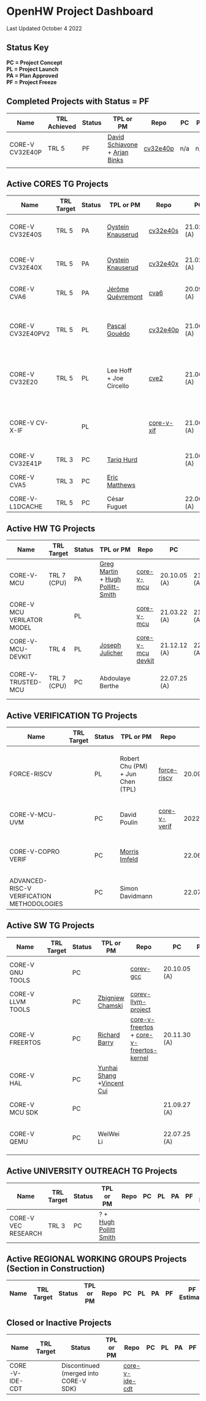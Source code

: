 # OpenHW Project Dashboard																												
																				
Last Updated October 4 2022																																																						
## Status Key																												
**PC = Project Concept** 																																														
**PL = Project Launch**  																																					
**PA = Plan Approved**																																						
**PF = Project Freeze**																												
																																												
## Completed Projects with Status = PF																												
|	Name	|	TRL Achieved	|	Status	|	TPL or PM	|	Repo	|	PC	|	PL	|	PA	|	PF	|	PF Estimate	|	Project Docs	|	RTD	|	Project Plan	|	Project Board	|
|	--------------------	|	--------------------	|	--------------------	|	--------------------	|	--------------------	|	--------------------	|	--------------------	|	--------------------	|	--------------------	|	--------------------	|	--------------------	|	--------------------	|	--------------------	|	--------------------	|
|	CORE-V CV32E40P        	|	TRL 5	|	PF	|	[David Schiavone](https://github.com/orgs/openhwgroup/people/davideschiavone) <br /> + [Arjan Binks](https://github.com/orgs/openhwgroup/people/Silabs-ArjanB)	|	[cv32e40p](https://github.com/openhwgroup/cv32e40p)	|	n/a	|	n/a	|	n/a	|	2021.01.20(A)	|	2021.01.20(A)	|	[CV32E40P Readme](https://github.com/openhwgroup/cv32e40p/blob/master/README.md)	|	[CV32E40P User Manual](https://readthedocs.com/projects/openhw-group-cv32e40p-user-manual/)	|		|		|
|		|		|		|		|		|		|		|		|		|		|		|		|		|		|
																												
## Active CORES TG Projects																												
|	Name	|	TRL Target	|	Status	|	TPL or PM	|	Repo	|	PC	|	PL	|	PA	|	PF	|	PF Estimate	|	Project Docs	|	RTD	|	Project Plan	|	Project Board	|
|	--------------------	|	--------------------	|	--------------------	|	--------------------	|	--------------------	|	--------------------	|	--------------------	|	--------------------	|	--------------------	|	--------------------	|	--------------------	|	--------------------	|	--------------------	|	--------------------	|
|	CORE-V CV32E40S 	|	TRL 5	|	PA	|	[Oystein Knauserud](https://github.com/silabs-oysteink) 	|	[cv32e40s](https://github.com/openhwgroup/cv32e40s)	|	21.02.22 (A)    	|	21.02.22 (A) 	|	21.03.22 (A)	|		|	2023 Q1	|	[CV32E40S Combined PPL/PL](https://github.com/openhwgroup/core-v-docs/blob/master/program/Project-Descriptions-and-Plans/CV32E40S/CV32E40S-PPL.md) <br /> +  [PA Slides](https://github.com/openhwgroup/core-v-docs/blob/master/program/Project-Descriptions-and-Plans/CV32E40S/CV32E40X_CV32E40S_project_plan.pdf)	|	[CV32E40S User Manual](https://readthedocs.com/projects/openhw-group-cv32e40s-user-manual/)	|	[PA Checklist](https://github.com/openhwgroup/core-v-docs/blob/master/program/Project-Descriptions-and-Plans/CV32E40S/CV32E40X_CV32E40S_PA.xlsx) 	|		|
|	CORE-V CV32E40X 	|	TRL 5	|	PA	|	[Oystein Knauserud](https://github.com/silabs-oysteink) 	|	[cv32e40x](https://github.com/openhwgroup/cv32e40x)	|	21.02.22 (A)    	|	21.02.22 (A) 	|	21.03.22 (A)	|		|		|	[CV32E40X Combined PPL/PL](https://github.com/openhwgroup/core-v-docs/blob/master/program/Project-Descriptions-and-Plans/CV32E40X/CV32E40X-PPL.md)  <br /> +  [PA Slides](https://github.com/openhwgroup/core-v-docs/blob/master/program/Project-Descriptions-and-Plans/CV32E40S/CV32E40X_CV32E40S_project_plan.pdf)	|	[CV32E40X User Manual](https://readthedocs.com/projects/openhw-group-cv32e40x-user-manual/)	|	[PA Checklist](https://github.com/openhwgroup/core-v-docs/blob/master/program/Project-Descriptions-and-Plans/CV32E40S/CV32E40X_CV32E40S_PA.xlsx) 	|		|
|	CORE-V CVA6	|	TRL 5	|	PA	|	[Jérôme Quévremont](https://github.com/orgs/openhwgroup/people/jquevremont) 	|	[cva6](https://github.com/openhwgroup/cva6) 	|	20.09.28 (A)	|	21.01.20(A)	|	22.02.28(A)	|		|		|	[CVA6 PPL](https://github.com/openhwgroup/core-v-docs/blob/master/program/Project-Descriptions-and-Plans/CVA6/CVA6-preliminary-project-proposal.md)<br/>[CVA6 PL](https://github.com/openhwgroup/core-v-docs/blob/master/program/Project-Descriptions-and-Plans/CVA6/CVA6-project-launch.pptx)	|	[CVA6 User Manual](https://readthedocs.com/projects/openhw-group-cva6-user-manual/)	|	[CVA6 PA](https://github.com/openhwgroup/core-v-docs/blob/master/program/Project-Descriptions-and-Plans/CVA6/CVA6-plan-approved-2022.md)	|	[CVA6 Kanban Board](https://github.com/orgs/openhwgroup/projects/3)	|
|	CORE-V CV32E40PV2  	|	TRL 5 	|	PL	|	[Pascal Gouédo](https://github.com/pascalgouedo)	|	[cv32e40p](https://github.com/openhwgroup/cv32e40p)    	|	21.06.28 (A)	|		|		|		|		|	[CV32E40Pv2 Project Concept](https://github.com/openhwgroup/core-v-docs/blob/master/program/Project-Descriptions-and-Plans/CV32E40Pv2/Project_Concept_for_CV32E40Pv2_June-28.md) <br /> + [PC presentation](https://github.com/openhwgroup/core-v-docs/blob/master/program/Project-Descriptions-and-Plans/CV32E40Pv2/CV32E40Pv2-Project-Concept-June-28-2021.pptx) <br /> + [PL slides](https://github.com/openhwgroup/core-v-docs/blob/master/program/Project-Descriptions-and-Plans/CV32E40Pv2/CV32E40Pv2-Project-Launch-Nov-22-2021.pptx) 	|		|	[CV32E40Pv2 Task List at PL](https://github.com/openhwgroup/core-v-docs/blob/master/program/Project-Descriptions-and-Plans/CV32E40Pv2/CV32E40Pv2-task-list.xlsx) 	|		|
|	CORE-V CV32E20  	|	TRL 5 	|	PL	|	Lee Hoff <br /> + Joe Circello	|	[cve2](https://github.com/openhwgroup/cve2)      	|	21.06.28 (A)	|	2022.02.28(A)  	|		|		|		|	[CV32E20 Project Concept](https://github.com/openhwgroup/core-v-docs/blob/master/program/Project-Descriptions-and-Plans/CVE20/Project-Concept-for-CV32E20.md)  <br /> + [CV32E20 Project Launch](https://github.com/openhwgroup/core-v-docs/blob/master/program/Project-Descriptions-and-Plans/CVE20/Project-Launch-for-CV32E20-220209.md)	|		|		|		|
|	CORE-V CV-X-IF  	|		|	PL	|		|	[core-v-xif](https://github.com/openhwgroup/core-v-xif)  	|	21.06.28 (A)	|	21.12.12 (A) 	|		|		|		|	[CV-X-IF Project Concept](https://github.com/openhwgroup/core-v-docs/blob/master/program/Project-Descriptions-and-Plans/CV-X-IF/CV_X_Interface_project_concept.pdf) <br /> +[CV-X-IF Project Launch](https://github.com/openhwgroup/core-v-docs/blob/master/program/Project-Descriptions-and-Plans/CV-X-IF/CV_X_Interface_project_launch.pdf)| 	|	[CV-X-IF User Manual](https://readthedocs.com/projects/openhw-group-core-v-xif/)	|		|		|
|	CORE-V CV32E41P  	|	TRL 3	|	PC	|	[Tariq Hurd](https://github.com/tariqkurd-repo)  	|		|	 21.06.28 (A)	|		|		|		|		|	[CV32E41P PC](https://github.com/openhwgroup/core-v-docs/blob/master/program/Project-Descriptions-and-Plans/CV32E41P/CV32E41P%20project%20proposal.md) 	|		|		|		|
|	CORE-V CVA5 	|	TRL 3	|	PC	|	[Eric Matthews](https://github.com/e-matthews)	|		|		|		|		|		|		|	[CVA5 PC](https://github.com/openhwgroup/core-v-docs/blob/master/program/Project-Descriptions-and-Plans/CORE-V%20CVA5/PC-Taiga-CVA5.md)  <br /> + [Taiga TWG pres.](https://github.com/openhwgroup/core-v-docs/blob/master/program/Project-Descriptions-and-Plans/CVA5/SFU_taiga_formal_overview_openhw-2021-28jun.pdf)	|		|		|		|
|	CORE-V-L1DCACHE	|	TRL 5	|	PC	|	César Fuguet 	|		|	22.06.27 (A)	|		|		|		|		|	[CORE-V L1 DACHE PC](https://github.com/openhwgroup/core-v-docs/blob/master/program/Project-Descriptions-and-Plans/CORE-V-L1-DCACHE/20220523-OHG-ProjectConcept-CEA_L1_Dcache.md)	|		|		|		|
																												
## Active HW TG Projects																												
|	Name	|	TRL Target 	|	Status	|	TPL or PM	|	Repo	|	PC	|	PL	|	PA	|	PF	|	PF Estimate	|	Project Docs	|	RTD	|	Project Plan	|	Project Board	|
|	--------------------	|	--------------------	|	--------------------	|	--------------------	|	--------------------	|	--------------------	|	--------------------	|	--------------------	|	--------------------	|	--------------------	|	--------------------	|	--------------------	|	--------------------	|	--------------------	|
|	CORE-V-MCU	|	TRL 7 (CPU)	|	PA	|	[Greg Martin](https://github.com/gmartin102) <br /> +   [Hugh Pollitt-Smith](https://github.com/orgs/openhwgroup/people/hpollittsmith) 	|	[core-v-mcu](https://github.com/openhwgroup/core-v-mcu) 	|	20.10.05 (A)    	|	21.04.26 (A) 	|	21.12.12 (A)	|		|		|	[Project Launch](https://github.com/openhwgroup/core-v-docs/blob/master/program/Project-Descriptions-and-Plans/CORE-V%20MCU%20SoC/MCU%20PL%20Document.md)  <br /> +      [Plan Approved](https://github.com/openhwgroup/core-v-docs/blob/master/program/Project-Descriptions-and-Plans/CORE-V%20MCU%20SoC/PA%20document%20Oct%2025%202021.md)	|		|	[CORE-V MCU Planning Spreadsheet](https://github.com/openhwgroup/core-v-docs/blob/master/program/Project-Descriptions-and-Plans/CORE-V%20MCU%20SoC/MCU%20SoC%20Project%20Plan%20at%20PL.xlsx)	|	[MCU Kanban Board](https://github.com/orgs/openhwgroup/projects/4)	|
|	CORE-V MCU VERILATOR MODEL  	|		|	PL	|		|	[core-v-mcu](https://github.com/openhwgroup/core-v-mcu)   	|	21.03.22 (A)	|	21.05.24 (A) 	|		|		|		|	[Verilator Modeling PL](https://github.com/openhwgroup/core-v-docs/blob/master/program/Project-Descriptions-and-Plans/Verilator%20Model/verilator-modeling-pl.md)	|		|		|		|
|	CORE-V-MCU-DEVKIT	|	TRL 4	|	PL	|	[Joseph Julicher](https://github.com/n9wxu)	|	[core-v-mcu devkit](https://github.com/openhwgroup/core-v-mcu-devkit)	|	21.12.12 (A)	|	22.06.27 (A)	|		|		|		|	[Project Concept](https://github.com/openhwgroup/core-v-docs/blob/master/program/Project-Descriptions-and-Plans/CORE-V-MCU-DEV-KIT/CORE-V_DEV-KIT_project_concept_approved.md) <br /> + [Project Launch](https://docs.google.com/document/d/15v-1zsUEahpGljZNWOrmNEDTp1RlQCiLntFuJ-Hcw0I/edit)	|		|		|		|
|	CORE-V-TRUSTED-MCU	|	TRL 7 (CPU)	|	PC	|	Abdoulaye Berthe	|		|	22.07.25 (A)	|		|		|		|		|	[CORE-V-MCU2 Project Concept](https://docs.google.com/document/d/1nW9rFAFHhNkNi53khY3hhynXaHIm4OqJ/edit)	|		|		|		|
																												
## Active VERIFICATION TG Projects																												
|	Name	|	TRL Target 	|	Status	|	TPL or PM	|	Repo	|	PC	|	PL	|	PA	|	PF	|	PF Estimate	|	Project Docs	|	RTD	|	Project Plan	|	Project Board	|
|	--------------------	|	--------------------	|	--------------------	|	--------------------	|	--------------------	|	--------------------	|	--------------------	|	--------------------	|	--------------------	|	--------------------	|	--------------------	|	--------------------	|	--------------------	|	--------------------	|
|	FORCE-RISCV  	|		|	PL	|	Robert Chu (PM) <br /> + Jun Chen (TPL)	|	[force-riscv](https://github.com/openhwgroup/force-riscv) 	|	20.09.28 (A)	|	20.10.26 (A)	|		|		|		|	[Force-Riscv PC](https://github.com/openhwgroup/core-v-docs/blob/master/program/Project-Descriptions-and-Plans/FORCE-RISCV/FORCE-RISCV-ISG-preliminary-project-proposal.md) <br /> + [Force-Riscv PL](https://github.com/openhwgroup/core-v-docs/blob/master/program/Project-Descriptions-and-Plans/FORCE-RISCV/FORCE-RISCV-ISG-project-proposal.md)	|		|	[Force-RiscV Feature List and Project Plan](https://github.com/openhwgroup/core-v-docs/blob/master/program/Project-Descriptions-and-Plans/FORCE-RISCV/FORCE-RISCV-ISG-Feature-Descriptions-and-Project-Plan.md)	|		|
|	CORE-V-MCU-UVM     	|		|	PC	|	David Poulin	|	[core-v-verif](https://github.com/openhwgroup/core-v-verif)   	|	2022.02.28(A)	|		|		|		|		|	[MCU UVM Project Concept](https://github.com/openhwgroup/core-v-docs/blob/master/program/Project-Descriptions-and-Plans/CORE-V-MCU-UVM/mcu_uvm_project_concept.md)	|		|		|		|
|	CORE-V-COPRO VERIF	|		|	PC	|	[Morris Imfeld](https://github.com/moimfeld)	|		|	22.06.27 (A)	|		|		|		|		|	[CORE-V-COPRO-VERIF PC](https://drive.google.com/drive/u/1/folders/1aKna8CIDdPWyBN8dTXdAlBUSOiGUj7LW)	|		|		|		|
|	ADVANCED-RISC-V VERIFICATION METHODOLOGIES	|		|	PC	|	Simon Davidmann	|		|	22.07.25 (A)	|		|		|		|		|	[ARVM PC](https://drive.google.com/file/d/1qmPsGV_N4kmc9zSqYOM-Rx2qwFpW-AmU/view)	|		|		|		|
																												
## Active SW TG Projects																												
|	Name	|	TRL Target 	|	Status	|	TPL or PM	|	Repo	|	PC	|	PL	|	PA	|	PF	|	PF Estimate	|	Project Docs	|	RTD	|	Project Plan	|	Project Board	|
|	--------------------	|	--------------------	|	--------------------	|	--------------------	|	--------------------	|	--------------------	|	--------------------	|	--------------------	|	--------------------	|	--------------------	|	--------------------	|	--------------------	|	--------------------	|	--------------------	|
|	CORE-V GNU TOOLS	|		|	PC	|		|	[corev-gcc](https://github.com/openhwgroup/corev-gcc)	|	20.10.05 (A)	|		|		|		|		|	[CORE-V GNU Tools PPL](https://github.com/openhwgroup/core-v-docs/tree/master/program/Project-Descriptions-and-Plans/CORE-V-GNU-Tools)	|		|		|		|
|	CORE-V LLVM TOOLS  	|		|	PC	|	[Zbigniew Chamski](https://github.com/PicoPET)  	|	[corev-llvm-project](https://github.com/openhwgroup/corev-llvm-project)   	|		|		|		|		|		|		|		|		|		|
|	CORE-V FREERTOS  	|		|	PC	|	[Richard Barry](https://github.com/RichardBarry)	|	[core-v-freertos](https://github.com/openhwgroup/core-v-freertos) <br /> +  [core-v-freertos-kernel](https://github.com/openhwgroup/core-v-freertos-kernel)	|	20.11.30 (A)	|		|		|		|		|	[Free RTOS PPL](https://github.com/openhwgroup/core-v-docs/blob/master/program/Project-Descriptions-and-Plans/Free%20RTOS/core-v-free-rtos-ppl.md)	|		|		|		|
|	CORE-V HAL   	|		|	PC	|	[Yunhai Shang](https://github.com/shangyunhai) <br /> +[Vincent Cui](https://github.com/VincentCui632)	|		|		|		|		|		|		|	 [HAL PC](https://github.com/openhwgroup/core-v-docs/blob/master/program/Project-Descriptions-and-Plans/CORE-V-HAL/Project-Concept-HAL.md) <br /> + [HAL PC reqs. pres.](https://github.com/openhwgroup/core-v-docs/blob/master/program/Project-Descriptions-and-Plans/CORE-V-HAL/Hardware%20-Abstraction-Layer-HAL-Requirements-for-PC.pptx)	|		|		|		|
|	CORE-V  MCU SDK  	|		|	PC	|		|		|	21.09.27 (A)	|		|		|		|		|	[SDK Project Concept](https://github.com/openhwgroup/core-v-docs/blob/master/program/Project-Descriptions-and-Plans/SDK/sdk-project-concept.md)	|		|		|		|
|	CORE-V QEMU	|		|	PC	|	WeiWei Li	|		|	22.07.25 (A)	|		|		|		|		|	[CORE-V-QEMU PC](https://docs.google.com/document/d/1BmFUVWGLJzyFt5Nm4RERkf7QWk-yEoaVK88GeVNwWTY/edit#heading=h.8jmm43f40zju)	|		|		|		|
																												
## Active UNIVERSITY OUTREACH TG Projects																												
|	Name	|	TRL Target 	|	Status	|	TPL or PM	|	Repo	|	PC	|	PL	|	PA	|	PF	|	PF Estimate	|	Project Docs	|	RTD	|	Project Plan	|	Project Board	|
|	--------------------	|	--------------------	|	--------------------	|	--------------------	|	--------------------	|	--------------------	|	--------------------	|	--------------------	|	--------------------	|	--------------------	|	--------------------	|	--------------------	|	--------------------	|	--------------------	|
|	CORE-V VEC RESEARCH  	|	TRL 3	|	PC	|	? + [Hugh Pollitt Smith](https://github.com/orgs/openhwgroup/people/hpollittsmith)   	|		|		|		|		|		|		|	[core-v-VEC research ppl](https://github.com/openhwgroup/core-v-docs/blob/master/program/Project-Descriptions-and-Plans/CORE-V%20VEC%20Research/PPL%20proposal%20for%20Core-V-VEC%20Research%20Project.md)	|		|		|		|
																												
## Active REGIONAL WORKING GROUPS Projects (Section in Construction)																												
|	Name	|	TRL Target 	|	Status	|	TPL or PM	|	Repo	|	PC	|	PL	|	PA	|	PF	|	PF Estimate	|	Project Docs	|	RTD	|	Project Plan	|	Project Board	|
|	--------------------	|	--------------------	|	--------------------	|	--------------------	|	--------------------	|	--------------------	|	--------------------	|	--------------------	|	--------------------	|	--------------------	|	--------------------	|	--------------------	|	--------------------	|	--------------------	|
																												
## Closed or Inactive Projects																												
|	Name	|	TRL Target	|	Status	|	TPL or PM	|	Repo	|	PC	|	PL	|	PA	|	PF	|	PF Estimate	|	Project Docs	|	RTD	|	Project Plan	|	Project Board	|
|	--------------------	|	--------------------	|	--------------------	|	--------------------	|	--------------------	|	--------------------	|	--------------------	|	--------------------	|	--------------------	|	--------------------	|	--------------------	|	--------------------	|	--------------------	|	--------------------	|
|	CORE-V-IDE-CDT  	|		|	Discontinued (merged into CORE-V SDK)	|		|	[core-v-ide-cdt](https://github.com/openhwgroup/core-v-ide-cdt) 	|		|		|		|		|		|		|		|		|		|
